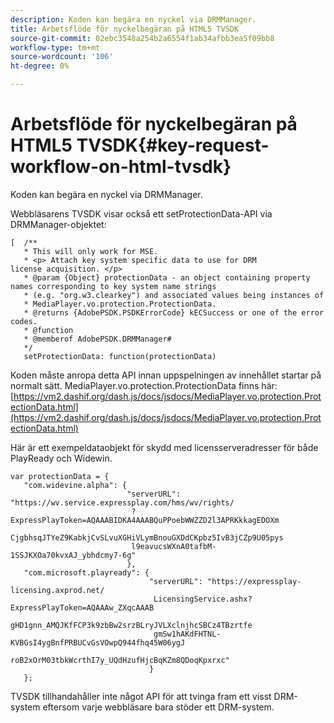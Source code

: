 ```yaml
---
description: Koden kan begära en nyckel via DRMManager.
title: Arbetsflöde för nyckelbegäran på HTML5 TVSDK
source-git-commit: 02ebc3548a254b2a6554f1ab34afbb3ea5f09bb8
workflow-type: tm+mt
source-wordcount: '106'
ht-degree: 0%

---
```


# Arbetsflöde för nyckelbegäran på HTML5 TVSDK{#key-request-workflow-on-html-tvsdk}

Koden kan begära en nyckel via DRMManager.

Webbläsarens TVSDK visar också ett setProtectionData-API via DRMManager-objektet:

```
[  /** 
   * This will only work for MSE. 
   * <p> Attach key system specific data to use for DRM 
license acquisition. </p> 
   * @param {Object} protectionData - an object containing property names corresponding to key system name strings 
   * (e.g. "org.w3.clearkey") and associated values being instances of 
   * MediaPlayer.vo.protection.ProtectionData. 
   * @returns {AdobePSDK.PSDKErrorCode} kECSuccess or one of the error codes. 
   * @function 
   * @memberof AdobePSDK.DRMManager# 
   */ 
   setProtectionData: function(protectionData) 
```

Koden måste anropa detta API innan uppspelningen av innehållet startar på normalt sätt. MediaPlayer.vo.protection.ProtectionData finns här: [https://vm2.dashif.org/dash.js/docs/jsdocs/MediaPlayer.vo.protection.ProtectionData.html](https://vm2.dashif.org/dash.js/docs/jsdocs/MediaPlayer.vo.protection.ProtectionData.html)

Här är ett exempeldataobjekt för skydd med licensserveradresser för både PlayReady och Widewin.

```
var protectionData = { 
   "com.widevine.alpha": { 
                          "serverURL": "https://wv.service.expressplay.com/hms/wv/rights/ 
                           ?ExpressPlayToken=AQAAABIDKA4AAABQuPPoebWWZZD2l3APRKkkagEDOXm 
                           CjgbhsqJTYeZ9KabkjCvSLvuXGHiVLymBnouGXDdCKpbz5IvB3jCZp9U05pys 
                           l9eavucsWXnA0tafbM-1SSJKXOa70kvxAJ_ybhdcmy7-6g" 
                          }, 
   "com.microsoft.playready": { 
                               "serverURL": "https://expressplay-licensing.axprod.net/ 
                                LicensingService.ashx?ExpressPlayToken=AQAAAw_ZXqcAAAB 
                                gHD1gnn_AMQJKfFCP3k9zbBw2srzBLryJVLXclnjhcSBCz4TBzrtfe 
                                gmSw1hAKdFHTNL-KVBGsI4ygBnfPRBUCvGsVOwpQ944fhq45W06ygJ 
                                roB2xOrM03tbkWcrthI7y_UQdHzufHjcBqKZm8QDoqKpxrxc" 
                               } 
   };
```

TVSDK tillhandahåller inte något API för att tvinga fram ett visst DRM-system eftersom varje webbläsare bara stöder ett DRM-system.
